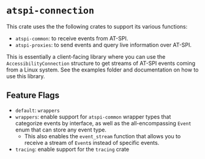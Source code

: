 # `atspi-connection`

This crate uses the the following crates to support its various functions:

* `atspi-common`: to receive events from AT-SPI.
* `atspi-proxies`: to send events and query live information over AT-SPI.

This is essentially a client-facing library where you can use the `AccessibilityConnection` structure to get streams of AT-SPI events coming from a Linux system.
See the examples folder and documentation on how to use this library.

## Feature Flags

- `default`: `wrappers`
- `wrappers`: enable support for `atspi-common` wrapper types that categorize events by interface, as well as the all-encompassing `Event` enum that can store any event type.
    - This also enables the `event_stream` function that allows you to receive a stream of `Event`s instead of specific events.
- `tracing`: enable support for the `tracing` crate
